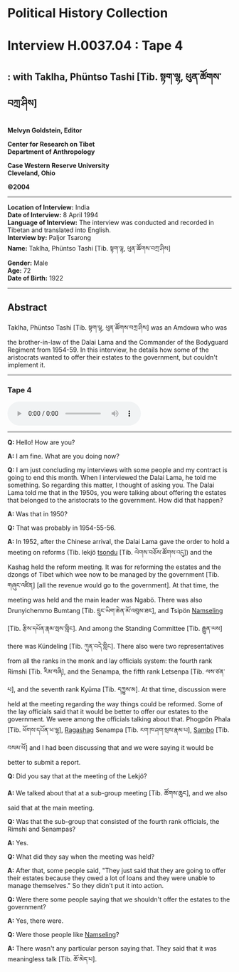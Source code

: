# Political History Collection  
# Interview H.0037.04 : Tape 4  
##  : with Taklha, Phüntso Tashi [Tib. སྟག་ལྷ, ཕུན་ཚོགས་བཀྲ་ཤིས]  
  
**Melvyn Goldstein, Editor**  

**Center for Research on Tibet**  
**Department of Anthropology**  

**Case Western Reserve University**  
**Cleveland, Ohio**  

**©2004**  

---  
**Location of Interview:** India  
**Date of Interview:** 8 April 1994  
**Language of Interview:** The interview was conducted and recorded in Tibetan and translated into English.  
**Interview by:** Paljor Tsarong  
**Name:** Taklha, Phüntso Tashi [Tib. སྟག་ལྷ, ཕུན་ཚོགས་བཀྲ་ཤིས]  
**Gender:** Male  
**Age:** 72  
**Date of Birth:** 1922  
  
---  
## Abstract  

 Taklha, Phüntso Tashi [Tib. སྟག་ལྷ, ཕུན་ཚོགས་བཀྲ་ཤིས] was an Amdowa who was the brother-in-law of the Dalai Lama and the Commander of the Bodyguard Regiment from 1954-59. In this interview, he details how some of the aristocrats wanted to offer their estates to the government, but couldn't implement it.   

---  
### Tape 4  

<audio controls>
<source src="https://tile.loc.gov/storage-services/service/asian/asiantoha/H_0037_04/H_0037_04.mp3" type="audio/mp3">
Your browser does not support the audio element.
</audio>  

---

**Q:**  Hello! How are you?   

**A:**  I am fine. What are you doing now?   

**Q:**  I am just concluding my interviews with some people and my contract is going to end this month. When I interviewed the Dalai Lama, he told me something. So regarding this matter, I thought of asking you. The Dalai Lama told me that in the 1950s, you were talking about offering the estates that belonged to the aristocrats to the government. How did that happen?   

**A:**  Was that in 1950?   

**Q:**  That was probably in 1954-55-56.   

**A:**  In 1952, after the Chinese arrival, the Dalai Lama gave the order to hold a meeting on reforms (Tib. lekjö <a href="#" data-tooltip="[tib. ཚོགས་འདུ] 1. The general name for the various types of Tibetan government assemblies. 2. Any assembly, e.g., the assembly (meeting) of monks in a college.">tsondu</a> [Tib. ལེགས་བཅོས་ཚོགས་འདུ]) and the Kashag held the reform meeting. It was for reforming the estates and the dzongs of Tibet which wee now to be managed by the government [Tib. གཞུང་འཛིན] [all the revenue would go to the government]. At that time, the meeting was held and the main leader was Ngabö. There was also Drunyichemmo Bumtang [Tib. དྲུང་ཡིག་ཆེན་མོ་འབུམ་ཐང], and Tsipön <a href="#" data-tooltip="[tib. རྣམ་གསལ་གླིང] The family name of a well-known aristocratic lay official.">Namseling</a> [Tib. རྩིས་དཔོན་རྣམ་སྲས་གླིང]. And among the Standing Committee [Tib. རྒྱུན་ལས] there was Kündeling [Tib. ཀུན་བདེ་གླིང]. There also were two representatives from all the ranks in the monk and lay officials system: the fourth rank Rimshi [Tib. རིམ་བཞི], and the Senampa, the fifth rank Letsenpa [Tib. ལས་ཙན་པ], and the seventh rank Kyüma [Tib. དཀྱུས་མ]. At that time, discussion were held at the meeting regarding the way things could be reformed. Some of the lay officials said that it would be better to offer our estates to the government. We were among the officials talking about that. Phogpön Phala [Tib. ཕོགས་དཔོན་ཕ་ལྷ], <a href="#" data-tooltip="[tib. རག་ཁ་ཤག] The family name of a well known aristocratic official who was a Kalön in the 1950s.">Ragashag</a> Senampa [Tib. རག་ཁ་ཤག་སྲས་རྣམ་པ], <a href="#" data-tooltip="[tib. བསམ་ཕོ] The abbreviated name of one of the largest and most powerful aristocratic families (Samdru Phodrang).">Sambo</a> [Tib. བསམ་ཕོ] and I had been discussing that and we were saying it would be better to submit a report.   

**Q:**  Did you say that at the meeting of the Lekjö?   

**A:**  We talked about that at a sub-group meeting [Tib. ཚོགས་ཆུང], and we also said that at the main meeting.   

**Q:**  Was that the sub-group that consisted of the fourth rank officials, the Rimshi and Senampas?   

**A:**  Yes.   

**Q:**  What did they say when the meeting was held?   

**A:**  After that, some people said, "They just said that they are going to offer their estates because they owed a lot of loans and they were unable to manage themselves." So they didn't put it into action.   

**Q:**  Were there some people saying that we shouldn't offer the estates to the government?   

**A:**  Yes, there were.   

**Q:**  Were those people like <a href="#" data-tooltip="[tib. རྣམ་གསལ་གླིང] The family name of a well-known aristocratic lay official.">Namseling</a>?   

**A:**  There wasn't any particular person saying that. They said that it was meaningless talk [Tib. ཆོ་མེད་པ].   

